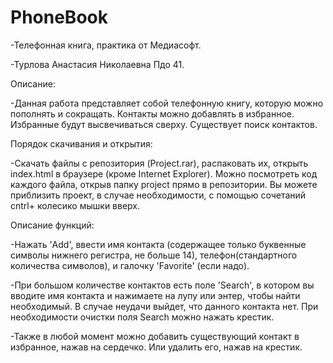 # PhoneBook

-Телефонная книга, практика от Медиасофт.

-Турлова Анастасия Николаевна Пдо 41.

Описание:

-Данная работа представляет собой телефонную книгу, которую можно пополнять и сокращать. Контакты можно добавлять в избранное. Избранные будут высвечиваться сверху. Существует поиск контактов.

Порядок скачивания и открытия:

-Скачать файлы с репoзитория (Project.rar), распаковать их, открыть index.html в браузере (кроме Internet Explorer). Можно посмотреть код каждого файла, открыв папку project прямо в репозитории. Вы можете приблизить проект, в случае необходимости, с помощью сочетаний cntrl+ колесико мышки вверх.

Описание функций:

-Нажать 'Add', ввести имя контакта (содержащее только буквенные символы нижнего регистра, не больше 14), телефон(стандартного количества символов), и галочку 'Favorite' (если надо).

-При большом количестве контактов есть поле 'Search', в котором вы вводите имя контакта и нажимаете на лупу или энтер, чтобы найти необходимый. В случае неудачи выйдет, что данного контакта нет. При необходимости очистки поля Search можно нажать крестик.

-Также в любой момент можно добавить существующий контакт в избранное, нажав на сердечко. Или удалить его, нажав на крестик.
